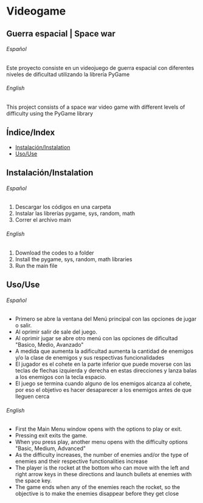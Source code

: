 # Videogame 

## Guerra espacial | Space war

###### Español
Este proyecto consiste en un videojuego de guerra espacial con diferentes niveles de dificultad utilizando la librería PyGame

###### English
This project consists of a space war video game with different levels of difficulty using the PyGame library

## Índice/Index

- [Instalación/Instalation](#instalación/instalation)
- [Uso/Use](#uso)

## Instalación/Instalation
###### Español
1. Descargar los códigos en una carpeta 
2. Instalar las librerías pygame, sys, random, math
3. Correr el archivo main

###### English
1. Download the codes to a folder
2. Install the pygame, sys, random, math libraries
3. Run the main file

## Uso/Use
###### Español
- Primero se abre la ventana del Menú principal con las opciones de jugar o salir. 
- Al oprimir salir de sale del juego. 
- Al oprimir jugar se abre otro menú con las opciones de dificultad "Basico, Medio, Avanzado"
- A medida que aumenta la adificultad aumenta la cantidad de enemigos y/o la clase de enemigos y sus respectivas funcionalidades
- El jugador es el cohete en la parte inferior que puede moverse con las teclas de flechas izquierda y derecha en estas direcciones y lanza balas a los enemigos con la tecla espacio. 
- El juego se termina cuando alguno de los enemigos alcanza al cohete, por eso el objetivo es hacer desaparecer a los enemigos antes de que lleguen cerca


###### English
- First the Main Menu window opens with the options to play or exit.
- Pressing exit exits the game.
- When you press play, another menu opens with the difficulty options "Basic, Medium, Advanced"
- As the difficulty increases, the number of enemies and/or the type of enemies and their respective functionalities increase
- The player is the rocket at the bottom who can move with the left and right arrow keys in these directions and launch bullets at enemies with the space key.
- The game ends when any of the enemies reach the rocket, so the objective is to make the enemies disappear before they get close
